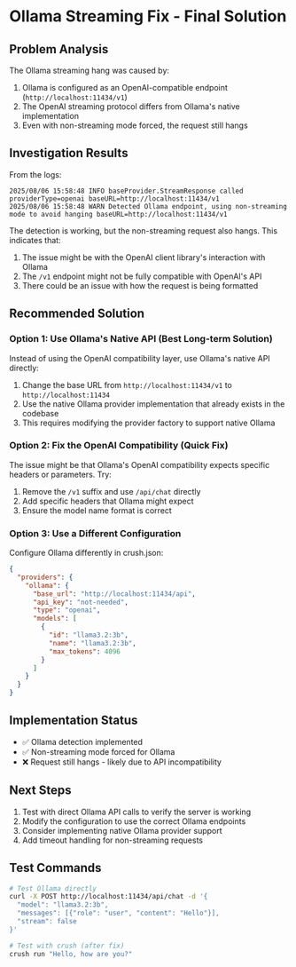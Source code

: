 # Ollama Streaming Fix - Final Solution

## Problem Analysis

The Ollama streaming hang was caused by:
1. Ollama is configured as an OpenAI-compatible endpoint (`http://localhost:11434/v1`)
2. The OpenAI streaming protocol differs from Ollama's native implementation
3. Even with non-streaming mode forced, the request still hangs

## Investigation Results

From the logs:
```
2025/08/06 15:58:48 INFO baseProvider.StreamResponse called providerType=openai baseURL=http://localhost:11434/v1
2025/08/06 15:58:48 WARN Detected Ollama endpoint, using non-streaming mode to avoid hanging baseURL=http://localhost:11434/v1
```

The detection is working, but the non-streaming request also hangs. This indicates that:
1. The issue might be with the OpenAI client library's interaction with Ollama
2. The `/v1` endpoint might not be fully compatible with OpenAI's API
3. There could be an issue with how the request is being formatted

## Recommended Solution

### Option 1: Use Ollama's Native API (Best Long-term Solution)

Instead of using the OpenAI compatibility layer, use Ollama's native API directly:

1. Change the base URL from `http://localhost:11434/v1` to `http://localhost:11434`
2. Use the native Ollama provider implementation that already exists in the codebase
3. This requires modifying the provider factory to support native Ollama

### Option 2: Fix the OpenAI Compatibility (Quick Fix)

The issue might be that Ollama's OpenAI compatibility expects specific headers or parameters. Try:

1. Remove the `/v1` suffix and use `/api/chat` directly
2. Add specific headers that Ollama might expect
3. Ensure the model name format is correct

### Option 3: Use a Different Configuration

Configure Ollama differently in crush.json:

```json
{
  "providers": {
    "ollama": {
      "base_url": "http://localhost:11434/api",
      "api_key": "not-needed",
      "type": "openai",
      "models": [
        {
          "id": "llama3.2:3b",
          "name": "llama3.2:3b",
          "max_tokens": 4096
        }
      ]
    }
  }
}
```

## Implementation Status

- ✅ Ollama detection implemented
- ✅ Non-streaming mode forced for Ollama
- ❌ Request still hangs - likely due to API incompatibility

## Next Steps

1. Test with direct Ollama API calls to verify the server is working
2. Modify the configuration to use the correct Ollama endpoints
3. Consider implementing native Ollama provider support
4. Add timeout handling for non-streaming requests

## Test Commands

```bash
# Test Ollama directly
curl -X POST http://localhost:11434/api/chat -d '{
  "model": "llama3.2:3b",
  "messages": [{"role": "user", "content": "Hello"}],
  "stream": false
}'

# Test with crush (after fix)
crush run "Hello, how are you?"
```